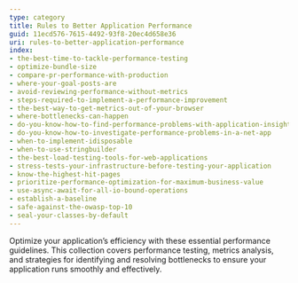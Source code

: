 ```yaml
---
type: category
title: Rules to Better Application Performance
guid: 11ecd576-7615-4492-93f8-20ec4d658e36
uri: rules-to-better-application-performance
index:
- the-best-time-to-tackle-performance-testing
- optimize-bundle-size
- compare-pr-performance-with-production
- where-your-goal-posts-are
- avoid-reviewing-performance-without-metrics
- steps-required-to-implement-a-performance-improvement
- the-best-way-to-get-metrics-out-of-your-browser
- where-bottlenecks-can-happen
- do-you-know-how-to-find-performance-problems-with-application-insights
- do-you-know-how-to-investigate-performance-problems-in-a-net-app
- when-to-implement-idisposable
- when-to-use-stringbuilder
- the-best-load-testing-tools-for-web-applications
- stress-tests-your-infrastructure-before-testing-your-application
- know-the-highest-hit-pages
- prioritize-performance-optimization-for-maximum-business-value
- use-async-await-for-all-io-bound-operations
- establish-a-baseline
- safe-against-the-owasp-top-10
- seal-your-classes-by-default
---
```


Optimize your application’s efficiency with these essential performance guidelines. This collection covers performance testing, metrics analysis, and strategies for identifying and resolving bottlenecks to ensure your application runs smoothly and effectively.
